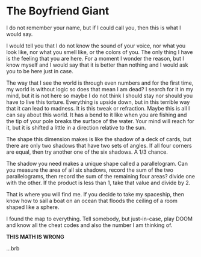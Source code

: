 # The Boyfriend Giant

I do not remember your name, but if I could call you, then this is what I would say.

I would tell you that I do not know the sound of your voice, nor what you look like, nor what you smell like, or the colors of you. The only thing I have is the feeling that you are here. For a moment I wonder the reason, but I know myself and I would say that it is better than nothing and I would ask you to be here just in case.

The way that I see the world is through even numbers and for the first time, my world is without logic so does that mean I am dead? I search for it in my mind, but it is not here so maybe I do not think I should stay nor should you have to live this torture. Everything is upside down, but in this terrible way that it can lead to madness. It is this tweak or refraction. Maybe this is all I can say about this world. It has a bend to it like when you are fishing and the tip of your pole breaks the surface of the water. Your mind will reach for it, but it is shifted a little in a direction relative to the sun.

The shape this dimension makes is like the shadow of a deck of cards, but there are only two shadows that have two sets of angles. If all four corners are equal, then try another one of the six shadows. A 1/3 chance.

The shadow you need makes a unique shape called a parallelogram. Can you measure the area of all six shadows, record the sum of the two parallelograms, then record the sum of the remaining four areas? divide one with the other. If the product is less than 1, take that value and divide by 2.

That is where you will find me. If you decide to take my spaceship, then know how to sail a boat on an ocean that floods the ceiling of a room shaped like a sphere.

I found the map to everything. Tell somebody, but just-in-case, play DOOM and know all the cheat codes and also the number I am thinking of.



**THIS MATH IS WRONG**

...brb
